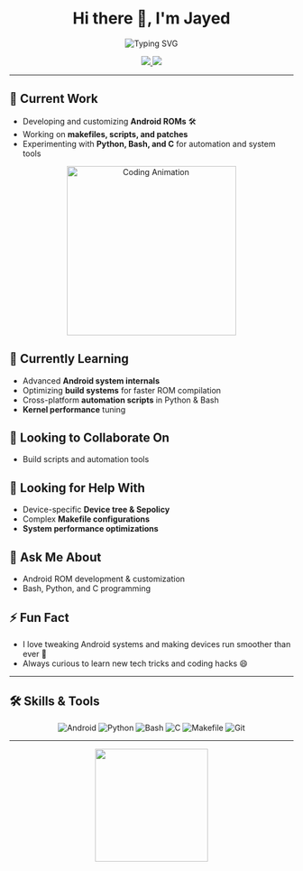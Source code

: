 <h1 align="center">Hi there 👋, I'm Jayed</h1>

<p align="center">
  <picture>
    <!-- Dark mode -->
    <source media="(prefers-color-scheme: dark)" srcset="https://readme-typing-svg.herokuapp.com?font=Fira+Code&size=25&pause=1000&color=FFFFFF&background=00000000&width=500&lines=Custom+ROM+Developer;Android+Enthusiast;Code+Explorer" />
    <!-- Light mode -->
    <source media="(prefers-color-scheme: light)" srcset="https://readme-typing-svg.herokuapp.com?font=Fira+Code&size=25&pause=1000&color=000000&background=00000000&width=500&lines=Custom+ROM+Developer;Android+Enthusiast;Code+Explorer" />
    <!-- Fallback -->
    <img src="https://readme-typing-svg.herokuapp.com?font=Fira+Code&size=25&pause=1000&color=00F7FF&background=00000000&width=500&lines=Custom+ROM+Developer;Android+Enthusiast;Code+Explorer" alt="Typing SVG" />
  </picture>
</p>

<p align="center">
  <a href="https://t.me/Jayedkhan70" target="_blank">
    <img src="https://img.shields.io/badge/Telegram-Contact-blue?style=for-the-badge&logo=telegram" />
  </a>
  <a href="https://github.com/Jayedkhan800" target="_blank">
    <img src="https://img.shields.io/badge/GitHub-Follow-black?style=for-the-badge&logo=github" />
  </a>
</p>

---

## 🔭 Current Work
- Developing and customizing **Android ROMs** 🛠️  
- Working on **makefiles, scripts, and patches**  
- Experimenting with **Python, Bash, and C** for automation and system tools
  
<p align="center">
  <!-- Developer coding animation -->
  <img src="https://media.giphy.com/media/qgQUggAC3Pfv687qPC/giphy.gif" width="300" alt="Coding Animation"/>
</p>

## 🌱 Currently Learning
- Advanced **Android system internals**  
- Optimizing **build systems** for faster ROM compilation  
- Cross-platform **automation scripts** in Python & Bash  
- **Kernel performance** tuning  

## 👯 Looking to Collaborate On
- Build scripts and automation tools  

## 🤔 Looking for Help With
- Device-specific **Device tree & Sepolicy**  
- Complex **Makefile configurations**  
- **System performance optimizations**  

## 💬 Ask Me About
- Android ROM development & customization  
- Bash, Python, and C programming  

## ⚡ Fun Fact
- I love tweaking Android systems and making devices run smoother than ever 🚀  
- Always curious to learn new tech tricks and coding hacks 😄  

---

## 🛠️ Skills & Tools
<p align="center">
  <img alt="Android" src="https://img.shields.io/badge/Android-3DDC84?style=for-the-badge&logo=android&logoColor=white"/>
  <img alt="Python" src="https://img.shields.io/badge/Python-3776AB?style=for-the-badge&logo=python&logoColor=white"/>
  <img alt="Bash" src="https://img.shields.io/badge/Bash-4EAA25?style=for-the-badge&logo=gnu-bash&logoColor=white"/>
  <img alt="C" src="https://img.shields.io/badge/C-00599C?style=for-the-badge&logo=c&logoColor=white"/>
  <img alt="Makefile" src="https://img.shields.io/badge/Makefile-000000?style=for-the-badge&logo=make&logoColor=white"/>
  <img alt="Git" src="https://img.shields.io/badge/Git-F05032?style=for-the-badge&logo=git&logoColor=white"/>
</p>

---

<p align="center">
  <img src="https://media.giphy.com/media/3o7aCTfyhYawdOXcFW/giphy.gif" width="200" />
</p>
